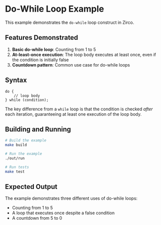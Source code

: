 # Do-While Loop Example

This example demonstrates the `do-while` loop construct in Zirco.

## Features Demonstrated

1. **Basic do-while loop**: Counting from 1 to 5
2. **At-least-once execution**: The loop body executes at least once, even if the condition is initially false
3. **Countdown pattern**: Common use case for do-while loops

## Syntax

```zirco
do {
    // loop body
} while (condition);
```

The key difference from a `while` loop is that the condition is checked *after* each iteration, guaranteeing at least one execution of the loop body.

## Building and Running

```bash
# Build the example
make build

# Run the example
./out/run

# Run tests
make test
```

## Expected Output

The example demonstrates three different uses of do-while loops:
- Counting from 1 to 5
- A loop that executes once despite a false condition
- A countdown from 5 to 0
